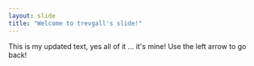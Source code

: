 ```yaml
---
layout: slide
title: "Welcome to trevgall's slide!"
---
```

This is my updated text, yes all of it ... it's mine!
Use the left arrow to go back!

